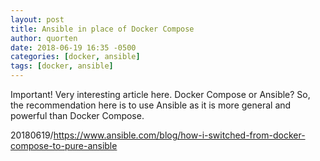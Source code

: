 ```yaml
---
layout: post
title: Ansible in place of Docker Compose
author: quorten
date: 2018-06-19 16:35 -0500
categories: [docker, ansible]
tags: [docker, ansible]
---
```


Important!  Very interesting article here.  Docker Compose or Ansible?
So, the recommendation here is to use Ansible as it is more general
and powerful than Docker Compose.

20180619/https://www.ansible.com/blog/how-i-switched-from-docker-compose-to-pure-ansible
